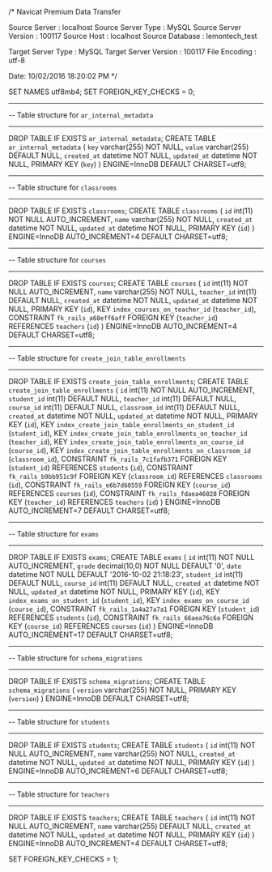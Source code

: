 /*
 Navicat Premium Data Transfer

 Source Server         : localhost
 Source Server Type    : MySQL
 Source Server Version : 100117
 Source Host           : localhost
 Source Database       : lemontech_test

 Target Server Type    : MySQL
 Target Server Version : 100117
 File Encoding         : utf-8

 Date: 10/02/2016 18:20:02 PM
*/

SET NAMES utf8mb4;
SET FOREIGN_KEY_CHECKS = 0;

-- ----------------------------
--  Table structure for `ar_internal_metadata`
-- ----------------------------
DROP TABLE IF EXISTS `ar_internal_metadata`;
CREATE TABLE `ar_internal_metadata` (
  `key` varchar(255) NOT NULL,
  `value` varchar(255) DEFAULT NULL,
  `created_at` datetime NOT NULL,
  `updated_at` datetime NOT NULL,
  PRIMARY KEY (`key`)
) ENGINE=InnoDB DEFAULT CHARSET=utf8;

-- ----------------------------
--  Table structure for `classrooms`
-- ----------------------------
DROP TABLE IF EXISTS `classrooms`;
CREATE TABLE `classrooms` (
  `id` int(11) NOT NULL AUTO_INCREMENT,
  `name` varchar(255) NOT NULL,
  `created_at` datetime NOT NULL,
  `updated_at` datetime NOT NULL,
  PRIMARY KEY (`id`)
) ENGINE=InnoDB AUTO_INCREMENT=4 DEFAULT CHARSET=utf8;

-- ----------------------------
--  Table structure for `courses`
-- ----------------------------
DROP TABLE IF EXISTS `courses`;
CREATE TABLE `courses` (
  `id` int(11) NOT NULL AUTO_INCREMENT,
  `name` varchar(255) NOT NULL,
  `teacher_id` int(11) DEFAULT NULL,
  `created_at` datetime NOT NULL,
  `updated_at` datetime NOT NULL,
  PRIMARY KEY (`id`),
  KEY `index_courses_on_teacher_id` (`teacher_id`),
  CONSTRAINT `fk_rails_a68eff6aff` FOREIGN KEY (`teacher_id`) REFERENCES `teachers` (`id`)
) ENGINE=InnoDB AUTO_INCREMENT=4 DEFAULT CHARSET=utf8;

-- ----------------------------
--  Table structure for `create_join_table_enrollments`
-- ----------------------------
DROP TABLE IF EXISTS `create_join_table_enrollments`;
CREATE TABLE `create_join_table_enrollments` (
  `id` int(11) NOT NULL AUTO_INCREMENT,
  `student_id` int(11) DEFAULT NULL,
  `teacher_id` int(11) DEFAULT NULL,
  `course_id` int(11) DEFAULT NULL,
  `classroom_id` int(11) DEFAULT NULL,
  `created_at` datetime NOT NULL,
  `updated_at` datetime NOT NULL,
  PRIMARY KEY (`id`),
  KEY `index_create_join_table_enrollments_on_student_id` (`student_id`),
  KEY `index_create_join_table_enrollments_on_teacher_id` (`teacher_id`),
  KEY `index_create_join_table_enrollments_on_course_id` (`course_id`),
  KEY `index_create_join_table_enrollments_on_classroom_id` (`classroom_id`),
  CONSTRAINT `fk_rails_7c1fafb371` FOREIGN KEY (`student_id`) REFERENCES `students` (`id`),
  CONSTRAINT `fk_rails_b9bb951c9f` FOREIGN KEY (`classroom_id`) REFERENCES `classrooms` (`id`),
  CONSTRAINT `fk_rails_e6b7d60559` FOREIGN KEY (`course_id`) REFERENCES `courses` (`id`),
  CONSTRAINT `fk_rails_fdaea46028` FOREIGN KEY (`teacher_id`) REFERENCES `teachers` (`id`)
) ENGINE=InnoDB AUTO_INCREMENT=7 DEFAULT CHARSET=utf8;

-- ----------------------------
--  Table structure for `exams`
-- ----------------------------
DROP TABLE IF EXISTS `exams`;
CREATE TABLE `exams` (
  `id` int(11) NOT NULL AUTO_INCREMENT,
  `grade` decimal(10,0) NOT NULL DEFAULT '0',
  `date` datetime NOT NULL DEFAULT '2016-10-02 21:18:23',
  `student_id` int(11) DEFAULT NULL,
  `course_id` int(11) DEFAULT NULL,
  `created_at` datetime NOT NULL,
  `updated_at` datetime NOT NULL,
  PRIMARY KEY (`id`),
  KEY `index_exams_on_student_id` (`student_id`),
  KEY `index_exams_on_course_id` (`course_id`),
  CONSTRAINT `fk_rails_1a4a27a7a1` FOREIGN KEY (`student_id`) REFERENCES `students` (`id`),
  CONSTRAINT `fk_rails_66aea76c6a` FOREIGN KEY (`course_id`) REFERENCES `courses` (`id`)
) ENGINE=InnoDB AUTO_INCREMENT=17 DEFAULT CHARSET=utf8;

-- ----------------------------
--  Table structure for `schema_migrations`
-- ----------------------------
DROP TABLE IF EXISTS `schema_migrations`;
CREATE TABLE `schema_migrations` (
  `version` varchar(255) NOT NULL,
  PRIMARY KEY (`version`)
) ENGINE=InnoDB DEFAULT CHARSET=utf8;

-- ----------------------------
--  Table structure for `students`
-- ----------------------------
DROP TABLE IF EXISTS `students`;
CREATE TABLE `students` (
  `id` int(11) NOT NULL AUTO_INCREMENT,
  `name` varchar(255) NOT NULL,
  `created_at` datetime NOT NULL,
  `updated_at` datetime NOT NULL,
  PRIMARY KEY (`id`)
) ENGINE=InnoDB AUTO_INCREMENT=6 DEFAULT CHARSET=utf8;

-- ----------------------------
--  Table structure for `teachers`
-- ----------------------------
DROP TABLE IF EXISTS `teachers`;
CREATE TABLE `teachers` (
  `id` int(11) NOT NULL AUTO_INCREMENT,
  `name` varchar(255) DEFAULT NULL,
  `created_at` datetime NOT NULL,
  `updated_at` datetime NOT NULL,
  PRIMARY KEY (`id`)
) ENGINE=InnoDB AUTO_INCREMENT=4 DEFAULT CHARSET=utf8;

SET FOREIGN_KEY_CHECKS = 1;
